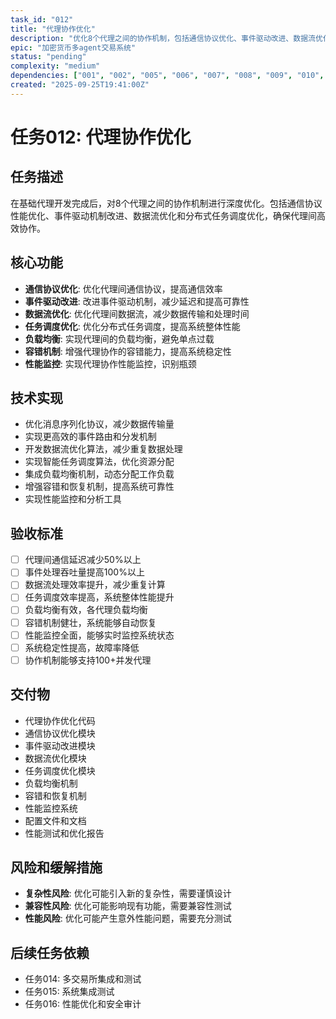```yaml
---
task_id: "012"
title: "代理协作优化"
description: "优化8个代理之间的协作机制，包括通信协议优化、事件驱动改进、数据流优化和分布式任务调度"
epic: "加密货币多agent交易系统"
status: "pending"
complexity: "medium"
dependencies: ["001", "002", "005", "006", "007", "008", "009", "010", "011"]
created: "2025-09-25T19:41:00Z"
---
```


# 任务012: 代理协作优化

## 任务描述
在基础代理开发完成后，对8个代理之间的协作机制进行深度优化。包括通信协议性能优化、事件驱动机制改进、数据流优化和分布式任务调度优化，确保代理间高效协作。

## 核心功能
- **通信协议优化**: 优化代理间通信协议，提高通信效率
- **事件驱动改进**: 改进事件驱动机制，减少延迟和提高可靠性
- **数据流优化**: 优化代理间数据流，减少数据传输和处理时间
- **任务调度优化**: 优化分布式任务调度，提高系统整体性能
- **负载均衡**: 实现代理间的负载均衡，避免单点过载
- **容错机制**: 增强代理协作的容错能力，提高系统稳定性
- **性能监控**: 实现代理协作性能监控，识别瓶颈

## 技术实现
- 优化消息序列化协议，减少数据传输量
- 实现更高效的事件路由和分发机制
- 开发数据流优化算法，减少重复数据处理
- 实现智能任务调度算法，优化资源分配
- 集成负载均衡机制，动态分配工作负载
- 增强容错和恢复机制，提高系统可靠性
- 实现性能监控和分析工具

## 验收标准
- [ ] 代理间通信延迟减少50%以上
- [ ] 事件处理吞吐量提高100%以上
- [ ] 数据流处理效率提升，减少重复计算
- [ ] 任务调度效率提高，系统整体性能提升
- [ ] 负载均衡有效，各代理负载均衡
- [ ] 容错机制健壮，系统能够自动恢复
- [ ] 性能监控全面，能够实时监控系统状态
- [ ] 系统稳定性提高，故障率降低
- [ ] 协作机制能够支持100+并发代理

## 交付物
- 代理协作优化代码
- 通信协议优化模块
- 事件驱动改进模块
- 数据流优化模块
- 任务调度优化模块
- 负载均衡机制
- 容错和恢复机制
- 性能监控系统
- 配置文件和文档
- 性能测试和优化报告

## 风险和缓解措施
- **复杂性风险**: 优化可能引入新的复杂性，需要谨慎设计
- **兼容性风险**: 优化可能影响现有功能，需要兼容性测试
- **性能风险**: 优化可能产生意外性能问题，需要充分测试

## 后续任务依赖
- 任务014: 多交易所集成和测试
- 任务015: 系统集成测试
- 任务016: 性能优化和安全审计
